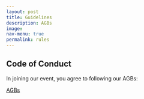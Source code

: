 ```yaml
---
layout: post
title: Guidelines
description: AGBs
image: 
nav-menu: true
permalink: rules
---
```

## Code of Conduct
In joining our event, you agree to following our AGBs:

<a href="https://games.oeh.jku.at/AGBs_JKU_Games_SoSe24.pdf" target="_blank" rel="noopener noreferrer" class="button img">AGBs</a>
